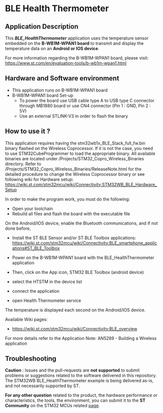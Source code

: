 # BLE Health Thermometer 

## Application Description

This ***BLE_HealthThermometer*** application uses the temperature sensor embedded on the **B-WB1M-WPAN1 board** to transmit and display the temperature data on an **Android or IOS device**. 

For more information regarding the B-WB1M-WPAN1 board, please visit: 
https://www.st.com/en/evaluation-tools/b-wb1m-wpan1.html


## Hardware and Software environment

  - This application runs on B-WB1M-WPAN1 board
  - B-WB1M-WPAN1 board Set-up
    - To power the board use USB cable type A to USB type C connector through MB1880 board or use CN4 connector (Pin 1 : GND, Pin 2 : 5V)
    - Use an external STLINK-V3 in order to flash the binary

## How to use it ? 

This application requires having the stm32wb1x_BLE_Stack_full_fw.bin binary flashed on the Wireless Coprocessor.
If it is not the case, you need to use STM32CubeProgrammer to load the appropriate binary.
All available binaries are located under /Projects/STM32_Copro_Wireless_Binaries directory.
Refer to /Projects/STM32_Copro_Wireless_Binaries/ReleaseNote.html for the detailed procedure to change the
Wireless Coprocessor binary or see following wiki for Hardware setup:
https://wiki.st.com/stm32mcu/wiki/Connectivity:STM32WB_BLE_Hardware_Setup

In order to make the program work, you must do the following:
 - Open your toolchain 
 - Rebuild all files and flash the board with the executable file

 On the Android/IOS device, enable the Bluetooth communications, and if not done before,
 - Install the ST BLE Sensor and/or ST BLE Toolbox applications:
    https://wiki.st.com/stm32mcu/wiki/Connectivity:BLE_smartphone_applications#ST_BLE_Toolbox

 - Power on the B-WB1M-WPAN1 board with the BLE_HealthThermometer application
 - Then, click on the App icon, STM32 BLE Toolbox (android device)
 - select the HTSTM in the device list
 - connect the application
 - open Health Thermometer service

The temperature is displayed each second on the Android/IOS device.

Available Wiki pages:
  - https://wiki.st.com/stm32mcu/wiki/Connectivity:BLE_overview

For more details refer to the Application Note:
  AN5289 - Building a Wireless application
 
## Troubleshooting

**Caution** : Issues and the pull-requests are **not supported** to submit problems or suggestions related to the software delivered in this repository. The STM32WB BLE_HealthThermometer example is being delivered as-is, and not necessarily supported by ST.

**For any other question** related to the product, the hardware performance or characteristics, the tools, the environment, you can submit it to the **ST Community** on the STM32 MCUs related [page](https://community.st.com/s/topic/0TO0X000000BSqSWAW/stm32-mcus).